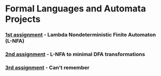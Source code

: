 # Formal Languages and Automata Projects

### [1st assignment](1st_assignment) - Lambda Nondeterministic Finite Automaton (L-NFA) 

### [2nd assignment](2nd_assignment) - L-NFA to minimal DFA transformations

### [3rd assignment](3rd_assignment) - Can't remember
